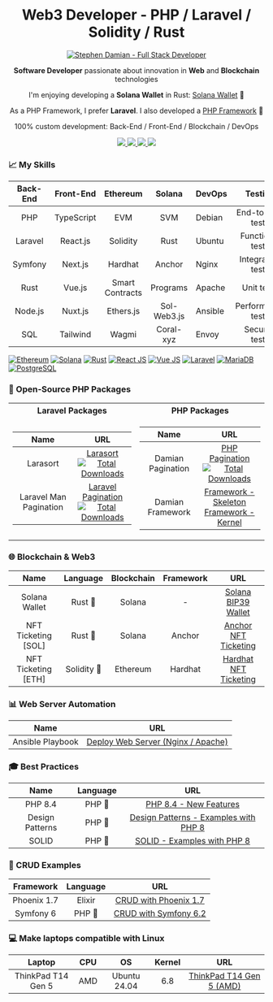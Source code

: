 <h1 align="center">
    Web3 Developer - PHP / Laravel / Solidity / Rust
</h1>

<p align="center">
    <a href="https://github.com/s-damian">
        <img src="https://raw.githubusercontent.com/s-damian/medias/main/s-damian-logo-web2-web3.webp" alt="Stephen Damian - Full Stack Developer">
    </a>
</p>

<p align="center">
    <strong>Software Developer</strong> passionate about innovation in <strong>Web</strong> and <strong>Blockchain</strong> technologies
</p>
<p align="center">
    I'm enjoying developing a <strong>Solana Wallet</strong> in Rust: <a href="https://github.com/s-damian/rust-solana-wallet">Solana Wallet</a> 🦀
</p>
<p align="center">
    As a PHP Framework, I prefer <strong>Laravel</strong>. I also developed a <a href="https://github.com/s-damian/damian-php">PHP Framework</a> 🐘
</p>
<p align="center">
    100% custom development: Back-End / Front-End / Blockchain / DevOps
</p>

<p align="center">
<a href="https://www.damian-freelance.com/">
    <img src="https://img.shields.io/badge/My%20Website-en-green">
</a>
<a href="https://www.damian-freelance.fr/">
    <img src="https://img.shields.io/badge/My%20Website-fr-green">
</a>
<a href="https://www.linkedin.com/in/stephen-damian/">
    <img src="https://img.shields.io/badge/-Linkedin-blue?style=flat-square&logo=linkedin">
</a>
<a href="https://github.com/s-damian">
    <img src="https://img.shields.io/badge/-Github-black?style=flat-square&logo=github">
</a>
</p>

### 📈 My Skills

| Back-End| Front-End  | Ethereum        | Solana      | DevOps  | Testing           |
|:-------:|:----------:|:---------------:|:-----------:|:--------|:-----------------:|
| PHP     | TypeScript | EVM             | SVM         | Debian  | End-to-End tests  |
| Laravel | React.js   | Solidity        | Rust        | Ubuntu  | Functional tests  |
| Symfony | Next.js    | Hardhat         | Anchor      | Nginx   | Integration tests |
| Rust    | Vue.js     | Smart Contracts | Programs    | Apache  | Unit tests        |
| Node.js | Nuxt.js    | Ethers.js       | Sol-Web3.js | Ansible | Performance tests |
| SQL     | Tailwind   | Wagmi           | Coral-xyz   | Envoy   | Security tests    |

[![Ethereum](https://raw.githubusercontent.com/s-damian/medias/main/technos/ethereum.webp)](https://github.com/s-damian)
[![Solana](https://raw.githubusercontent.com/s-damian/medias/main/technos/solana.webp)](https://github.com/s-damian)
[![Rust](https://raw.githubusercontent.com/s-damian/medias/main/technos/rust.webp)](https://github.com/s-damian)
[![React JS](https://raw.githubusercontent.com/s-damian/medias/main/technos/react-js.webp)](https://github.com/s-damian)
[![Vue JS](https://raw.githubusercontent.com/s-damian/medias/main/technos/vue-js.webp)](https://github.com/s-damian)
[![Laravel](https://raw.githubusercontent.com/s-damian/medias/main/technos/laravel.webp)](https://github.com/s-damian)
[![MariaDB](https://raw.githubusercontent.com/s-damian/medias/main/technos/mariadb.webp)](https://github.com/s-damian)
[![PostgreSQL](https://raw.githubusercontent.com/s-damian/medias/main/technos/postgresql.webp)](https://github.com/s-damian)

### 🐘 Open-Source PHP Packages

<table>

<tr><th>Laravel Packages</th><th>PHP Packages</th></tr>

<tr>

<td>

| Name | URL |
|:---:|:---:|
| Larasort | [Larasort](https://github.com/s-damian/larasort)<br>[![Total Downloads](https://poser.pugx.org/s-damian/larasort/downloads)](https://packagist.org/packages/s-damian/larasort) |
| Laravel Man Pagination | [Laravel Pagination](https://github.com/s-damian/laravel-man-pagination)<br>[![Total Downloads](https://poser.pugx.org/s-damian/laravel-man-pagination/downloads)](https://packagist.org/packages/s-damian/laravel-man-pagination) |

</td>

<td>

| Name | URL |
|:---:|:---:|
| Damian Pagination | [PHP Pagination](https://github.com/s-damian/damian-pagination-php)<br>[![Total Downloads](https://poser.pugx.org/s-damian/damian-pagination-php/downloads)](https://packagist.org/packages/s-damian/damian-pagination-php) |
| Damian Framework | [Framework - Skeleton](https://github.com/s-damian/damian-php)<br>[Framework - Kernel](https://github.com/s-damian/damian-php-fw) |

</td>

</tr>

</table>

### 🌐 Blockchain & Web3

| Name | Language | Blockchain | Framework | URL |
|:---:|:---:|:---:|:---:|:---:|
| Solana Wallet | Rust 🦀 | Solana | - | [Solana BIP39 Wallet](https://github.com/s-damian/rust-solana-wallet) |
| NFT Ticketing [SOL] | Rust 🦀 | Solana | Anchor | [Anchor NFT Ticketing](https://github.com/s-damian/anchor-nft-ticketing) |
| NFT Ticketing [ETH] | Solidity 💎 | Ethereum | Hardhat | [Hardhat NFT Ticketing](https://github.com/s-damian/hardhat-nft-ticketing) |

### 📊 Web Server Automation

| Name | URL |
|:---:|:---:|
| Ansible Playbook | [Deploy Web Server (Nginx / Apache)](https://github.com/s-damian/ansible-web-server-debian) |

### 🎓 Best Practices

| Name | Language | URL |
|:---:|:---:|:---:|
| PHP 8.4 | PHP 🐘 | [PHP 8.4 - New Features](https://github.com/s-damian/php-8-4-new-features) |
| Design Patterns | PHP 🐘 | [Design Patterns - Examples with PHP 8](https://github.com/s-damian/design-patterns-php) |
| SOLID | PHP 🐘 | [SOLID - Examples with PHP 8](https://github.com/s-damian/solid-php) |

### 📖 CRUD Examples

| Framework   | Language | URL |
|:-----------:|:--------:|:---:|
| Phoenix 1.7 | Elixir   | [CRUD with Phoenix 1.7](https://github.com/s-damian/phoenix-crud-example) |
| Symfony 6   | PHP 🐘   | [CRUD with Symfony 6.2](https://github.com/s-damian/symfony-crud-example) |

### 💻 Make laptops compatible with Linux

| Laptop | CPU | OS | Kernel | URL |
|:---:|:---:|:---:|:---:|:---:|
| ThinkPad T14 Gen 5 | AMD | Ubuntu 24.04 | 6.8 | [ThinkPad T14 Gen 5 (AMD)](https://github.com/s-damian/thinkpad-t14-gen-5-amd-linux) |
